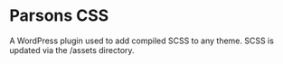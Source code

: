 # Parsons CSS

A WordPress plugin used to add compiled SCSS to any theme.
SCSS is updated via the /assets directory. 
